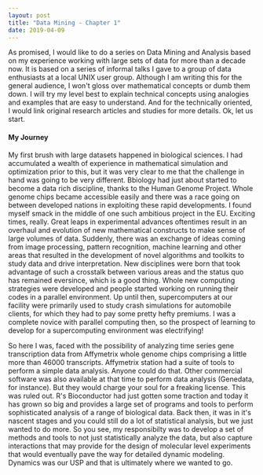 ```yaml
---
layout: post
title: "Data Mining - Chapter 1"
date: 2019-04-09
---
```


As promised, I would like to do a series on Data Mining and Analysis based on my experience working with large sets of data for more than a decade now. It is based on a series of informal talks I gave to a group of data enthusiasts at a local UNIX user group. Although I am writing this for the general audience, I won't gloss over mathematical concepts or dumb them down. I will try my level best to explain technical concepts using analogies and examples that are easy to understand. And for the technically oriented, I would link original research articles and studies for more details. Ok, let us start.

#### My Journey
My first brush with large datasets happened in biological sciences. I had accumulated a wealth of experience in mathematical simulation and optimization prior to this, but it was very clear to me that the challenge in hand was going to be very different. Bbiology had just about started to become a data rich discipline, thanks to the Human Genome Project. Whole genome chips became accessible easily and there was a race going on between developed nations in exploiting these rapid developments. I found myself smack in the middle of one such ambitious project in the EU. Exciting times, really. Great leaps in experimental advances oftentimes result in an overhaul and evolution of new mathematical constructs to make sense of large volumes of data. Suddenly, there was an exchange of ideas coming from image processing, pattern recognition, machine learning and other areas that resulted in the development of novel algorithms and toolkits to study data and drive interpretation. New disciplines were born that took advantage of such a crosstalk between various areas and the status quo has remained eversince, which is a good thing. Whole new computing strategies were developed and people started working on running their codes in a parallel environment. Up until then, supercomputers at our facility were primarily used to study crash simulations for automobile clients, for which they had to pay some pretty hefty premiums. I was a complete novice with parallel computing then, so the prospect of learning to develop for a supercomputing environment was electrifying!

So here I was, faced with the possibility of analyzing time series gene transcription data from Affymetrix whole genome chips comprising a little more than 46000 transcripts. Affymetrix station had a suite of tools to perform a simple data analysis. Anyone could do that. Other commercial software was also available at that time to perform data analysis (Genedata, for instance). But they would charge your soul for a freaking license. This was ruled out. R's Bioconductor had just gotten some traction and today it has grown so big and provides a large set of programs and tools to perform sophisticated analysis of a range of biological data. Back then, it was in it's nascent stages and you could still do a lot of statistical analysis, but we just wanted to do more. So you see, my responsibilty was to develop a set of methods and tools to not just statistically analyze the data, but also capture interactions that may provide for the design of molecular level experiments that would eventually pave the way for detailed dynamic modeling. Dynamics was our USP and that is ultimately where we wanted to go.
